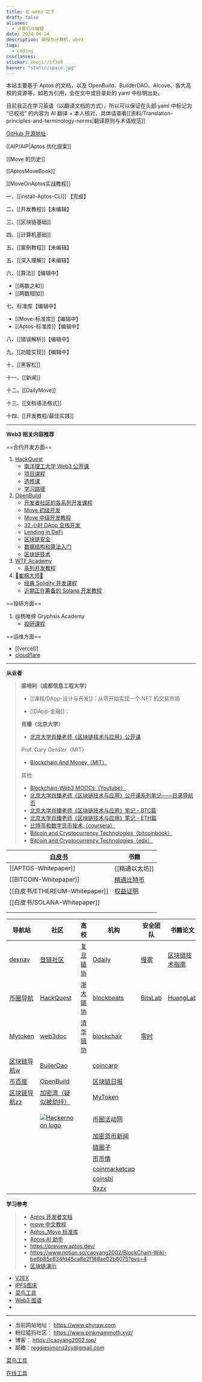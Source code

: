 ```yaml
---
title: 在 web3 之下
draft: false
aliases:
  - 计算机与编程
date: 2024-04-24
description: 编程与计算机，wbe3
tags:
  - coding
cssclasses: 
sticker: emoji//1f3e0
banner: "static/space.jpg"
---
```

本站主要基于 Aptos 的文档，以及 OpenBuild、BuilderDAO、Alcove、各大高校的资源等，如若为引用，会在文中或目录处的 yaml 中标明出处。

目前我正在学习英语（以翻译文档的方式），所以可以保证在头部 yaml 中标记为 “已校验” 的内容为 AI 翻译 + 本人核对，具体请查看[[资料/Translation-principles-and-terminology-norms|翻译原则与术语规范]]

[GitHub 开源地址](https://github.com/caoyang2002/aptos_tutorial_quartz)

[[AIP/AIP|Aptos 优化提案]]

[[Move 的历史]]

[[AptosMoveBook]]

[[MoveOnAptos实战教程]]


一、[[install-Aptos-CLI]] 【完成】

二、[[开发教程]]【未编辑】

三、[[区块链基础]]

四、[[计算机基础]]

五、[[案例教程]]【未编辑】

五、[[深入理解]]【未编辑】

六、[[算法]]【编辑中】

- [[两数之和]]
- [[两数相加]]

七、标准库【编辑中】

- [[Move-标准库]]【编辑中】
- [[Aptos-标准库]]【编辑中】

八、[[错误解析]]【编辑中】

九、[[功能实现]]【编辑中】

十、[[黑客松]]

十一、[[新闻]]

十二、[[DailyMove]]

十三、[[文档语法格式]]

十四、[[开发教程/最佳实践]]



---
**Web3 相关内容推荐**

==合约开发方面==
1. [HackQuest]((https://hackquest.io))
    - [南洋理工大学 Web3 公开课](https://www.hackquest.io/zh/web3mooc)
    - [项目课程](https://www.hackquest.io/zh/practices)
    - [选修课](https://www.hackquest.io/zh/electives)
	- [学习路径](https://www.hackquest.io/zh/learning-track)
3. [OpenBuild](https://openbuild.xyz)
	- [开发者社区的各系列开发课程](https://openbuild.xyz/)
	- [Move 初级开发](https://openbuild.xyz/learn/courses/81)
	- [Move 中级开发教程](https://openbuild.xyz/learn/courses/82)
	- [32 小时 DApp 全栈开发](https://openbuild.xyz/learn/courses/79)
	- [Lending in DeFi](https://openbuild.xyz/learn/courses/38)
	- [区块链安全](https://openbuild.xyz/learn/courses/46)
	- [数据结构和算法入门](https://openbuild.xyz/learn/courses/59)
	- [区块链技术](https://openbuild.xyz/learn/courses/3)
4. [WTF Academy](https://www.wtf.academy)
	- [系列开发教程](https://www.wtf.academy/)
5. [🌊崔棉大师👾 ](https://space.bilibili.com/286084162?spm_id_from=333.788.0.0)
	- [经典 Solidity 开发课程](https://www.bilibili.com/video/BV1oZ4y1B7WS/)
    - [近期正在筹备的 Solana 开发教程](https://github.com/Fankouzu/solana-basic-ui)

==投研方面==
1. @杨唯梓 Gryphsis Academy 
	- [投研课程](https://www.gryphsis.com/)

==运维方面==
- [[vercel]]
- [cloudflare](https://www.cloudflare.com)


---

**从业者**
>
> **梁培利（成都信息工程大学）**
>
> - [[课程/DApp-设计与开发]]：从零开始实现一个 NFT 的交易市场
>
> - [[DApp-金融]]：
>
>
> **肖臻（北京大学）**
> - [北京大学肖臻老师《区块链技术与应用》公开课](https://www.bilibili.com/video/av37065233/?p=2&vd_source=8c6436f893599ab79e15253337a87ed5)
> 
> Prof. Gary Gensler（MIT）
> - [Blockchain And Money（MIT）](https://ocw.mit.edu/courses/15-s12-blockchain-and-money-fall-2018/)
> 
> 其他
> - [Blockchain-Web3 MOOCs（Youtube）](https://www.youtube.com/watch?v=j_Gf7E1vAhE)
> - [北京大学肖臻老师《区块链技术与应用》公开课系列笔记——目录导航页](https://blog.nowcoder.net/n/30cbdb37108b4d93b3a5a93b8226ae31)
> - [北京大学肖臻老师《区块链技术与应用》笔记 - BTC篇](https://www.cnblogs.com/coderzjz/p/13788649.html)
> - [北京大学肖臻老师《区块链技术与应用》笔记 - ETH篇](https://www.cnblogs.com/coderzjz/p/14025979.html)
> - [比特币和数字货币技术（coursera）](https://www.coursera.org/learn/cryptocurrency/home/welcome)
> - [Bitcoin and Cryptocurrency Technologies（bitcoinbook）](https://bitcoinbook.cs.princeton.edu/)
> - [Bitcoin and Cryptocurrency Technologies（edx）](https://www.edx.org/professional-certificate/uc-berkeleyx-blockchain-fundamentals)

| [白皮书](https://whitepaper.io/) | 书籍                                                     |
| ----------------------------- | ------------------------------------------------------ |
| [[APTOS-Whitepaper]]          | [[精通以太坊]]                                              |
| [[BITCOIN-Whitepaper]]        | [精通比特币](https://github.com/inoutcode/bitcoin_book_2nd) |
| [[白皮书/ETHEREUM-Whitepaper]]              | [权益证明]()                                               |
| [[白皮书/SOLANA-Whitepaper]]                |                                                        |
|                               |                                                        |
|                               |                                                        |

| 导航站                                                  | 社区                                                                                                                                                                                                                                                   | 高校                                               | 机构                                               | 安全团队                               | 书籍论文                                                                                       | 其他平台                                                        | GitHub                                                   | 聚合器                                 |
| ---------------------------------------------------- | ---------------------------------------------------------------------------------------------------------------------------------------------------------------------------------------------------------------------------------------------------- | ------------------------------------------------ | ------------------------------------------------ | ---------------------------------- | ------------------------------------------------------------------------------------------ | ----------------------------------------------------------- | -------------------------------------------------------- | ----------------------------------- |
| [dexnav](https://dexnav.com)                         | [登链社区](https://learnblockchain.cn)                                                                                                                                                                                                                   | [复旦链协](https://www.fudanblockchain.club)         | [Odaily](https://www.odaily.news)                | [慢雾](https://cn.slowmist.com/)     | [区块链技术指南](https://yeasy.gitbook.io/blockchain_guide)                                       | [decert](https://decert.me/)<br>                            | [区块链学习库](https://github.com/Eternaldeath/BlockchainHome) | [DefiLlama](https://defillama.com/) |
| [币圈导航](https://www.biquandh.com)                     | [HackQuest](https://hackquest.io)                                                                                                                                                                                                                    | [浙大链协](https://zjubcadocs.readthedocs.io/zh-cn/) | [blockbeats](https://www.theblockbeats.info)     | [BitsLab](https://www.bitslab.xyz) | [HuangLab](http://xintelligence.pro/archives/category/blog/high-quality-blockchain-papers) | [区块链开源项目](https://www.github-zh.com/collections/blockchain) |                                                          |                                     |
| [Mytoken](https://www.mytokencap.com/zh/navigation/) | [web3doc](https://aptos.web3doc.top/guides/getting-started)                                                                                                                                                                                          | [清华链协](https://www.thubadao.xyz/aboutus)         | [blockchair](https://blockchair.com/zh/bitcoin)  | [零时](https://noneage.com)          |                                                                                            | [精选游戏](https://www.jbb.one)                                 |                                                          |                                     |
| [区块链导航w](https://www.qklw.com/daohang/)              | [BuilerDao](https://buidlerdao.xyz)                                                                                                                                                                                                                  |                                                  | [coincarp](https://www.coincarp.com/zh/project/) |                                    |                                                                                            | [链安](https://lianantech.com/#/index)                        |                                                          |                                     |
| [币百度](https://bibaidu.cn)                            | [OpenBuild](https://openbuild.xyz)                                                                                                                                                                                                                   |                                                  | [区块链日报](http://qklrb.com)                        |                                    |                                                                                            |                                                             |                                                          |                                     |
| [区块链导航zz](https://www.qklzz.com)                     | [加密湾（疑似被劫持）](https://jiami.one)                                                                                                                                                                                                                      |                                                  | [MyToken](https://www.mytokencap.com/zh/)        |                                    |                                                                                            |                                                             |                                                          |                                     |
|                                                      | [![](data:image/svg+xml,%3csvg%20xmlns=%27http://www.w3.org/2000/svg%27%20version=%271.1%27%20width=%27248%27%20height=%2740%27/%3e)![Hackernoon logo](https://hackernoon.imgix.net/hn-logo.png?auto=format&fit=max&w=640)](https://hackernoon.com/) |                                                  | [币圈活动网](https://bicoin8.com)                     |                                    |                                                                                            |                                                             |                                                          |                                     |
|                                                      |                                                                                                                                                                                                                                                      |                                                  | [加密货币新闻](https://cn.cryptonews.com)              |                                    |                                                                                            |                                                             |                                                          |                                     |
|                                                      |                                                                                                                                                                                                                                                      |                                                  | [链圈子](https://www.wwsww.cn)                      |                                    |                                                                                            |                                                             |                                                          |                                     |
|                                                      |                                                                                                                                                                                                                                                      |                                                  | [币币情](https://m.bibiqing.com/news)               |                                    |                                                                                            |                                                             |                                                          |                                     |
|                                                      |                                                                                                                                                                                                                                                      |                                                  | [coinmarketcap](https://coinmarketcap.com/zh/)   |                                    |                                                                                            |                                                             |                                                          |                                     |
|                                                      |                                                                                                                                                                                                                                                      |                                                  | [coinsbi](http://coins.bi)                       |                                    |                                                                                            |                                                             |                                                          |                                     |
|                                                      |                                                                                                                                                                                                                                                      |                                                  | [0xzx](https://0xzx.com)                         |                                    |                                                                                            |                                                             |                                                          |                                     |

**学习参考**
> - [Aptos 开发者文档](https://gushi10546.gitbook.io/aptos-kai-fa-zhe-wen-dang/kai-fa-zhe-jiao-cheng/ni-de-di-yi-bi-jiao-yi)
> - [move 中文教程](https://move-dao.github.io/move-book-zh/move-tutorial.html)
> - [Aptos_Move 标准库](https://aptos.dev/reference/move/)
> - [Aptos AI 助手](https://assistant.aptosfoundation.org)
> - https://preview.aptos.dev/
> - https://www.notion.so/caoyang2002/BlockChain-Wiki-be6b85e834fd45ca8e2f188ae02b6075?pvs=4
> - [区块链演示](https://blockchaindemo.io)



- [V2EX](https://v2ex.com)
- [IPFS图床](https://cdn.ipfsscan.io)
- [菜鸟工具](https://www.jyshare.com/)
- [Web3 图谱](https://learnblockchain.cn/maps/Web3)
- 

---
- 当前网站地址： https://www.chyraw.com
- 粉红猛犸社区： https://www.pinkmammoth.xyz/
- 博客： https://caoyang2002.top/
- 邮箱：[reggiesimons2cy@gmail.com](mailto:reggiesimons2cy@gmail.com)



 [菜鸟工具](https://www.jyshare.com/)
 
[在线工具](https://tool.lu/)





